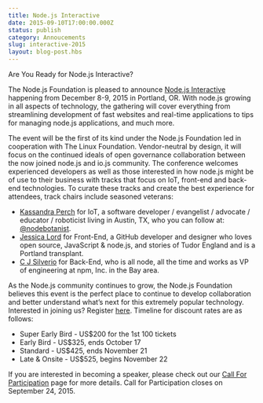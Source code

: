 ```yaml
---
title: Node.js Interactive
date: 2015-09-10T17:00:00.000Z
status: publish
category: Annoucements
slug: interactive-2015
layout: blog-post.hbs
---
```

Are You Ready for Node.js Interactive?

The Node.js Foundation is pleased to announce [Node.js Interactive](http://interactive.nodejs.org) happening from December 8-9, 2015 in Portland, OR. With node.js growing in all aspects of technology, the gathering will cover everything from streamlining development of fast websites and real-time applications to tips for managing node.js applications, and much more.

The event will be the first of its kind under the Node.js Foundation led in cooperation with The Linux Foundation. Vendor-neutral by design, it will focus on the continued ideals of open governance collaboration between the now joined node.js and io.js community. The conference welcomes experienced developers as well as those interested in how node.js might be of use to their business with tracks that focus on IoT, front-end and back-end technologies. To curate these tracks and create the best experience for attendees, track chairs include seasoned veterans:

* [Kassandra Perch](https://github.com/nodebotanist) for IoT, a software developer / evangelist / advocate / educator / roboticist living in Austin, TX, who you can follow at: [@nodebotanist](https://twitter.com/nodebotanist).
* [Jessica Lord](https://github.com/jlord/) for Front-End, a GitHub developer and designer who loves open source, JavaScript & node.js, and stories of Tudor England and is a Portland transplant.
* [C J Silverio](https://github.com/ceejbot) for Back-End, who is all node, all the time and works as VP of engineering at npm, Inc. in the Bay area.

As the Node.js community continues to grow, the Node.js Foundation believes this event is the perfect place to continue to develop collaboration and better understand what’s next for this extremely popular technology. Interested in joining us? Register [here](http://events.linuxfoundation.org/events/node-interactive/attend/register). Timeline for discount rates are as follows:

* Super Early Bird - US$200 for the 1st 100 tickets
* Early Bird - US$325, ends October 17
* Standard - US$425, ends November 21
* Late & Onsite - US$525, begins November 22

If you are interested in becoming a speaker, please check out our [Call For Participation](http://events.linuxfoundation.org/events/node-interactive/program/cfp) page for more details. Call for Participation closes on September 24, 2015.

